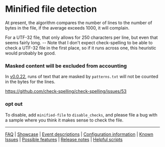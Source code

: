 # Minified file detection

At present, the algorithm compares the number of lines to the number of bytes in the file, if the average exceeds 1000, it will complain.

For a UTF-32 file, that only allows for 250 characters per line, but even that seems fairly long. -- Note that I don't expect check-spelling to be able to check a UTF-32 file in the first place, so if it runs across one, this heuristic would probably be good.

### Masked content will be excluded from accounting

In [v0.0.22](https://github.com/check-spelling/check-spelling/releases/tag/v0.0.22), runs of text that are masked by `patterns.txt` will not be counted in the bytes for the lines. 

https://github.com/check-spelling/check-spelling/issues/53

### opt out

To disable, add `minified-file` to `disable_checks`, and please file a bug with a sample where you think it makes sense to check the file.



---
[FAQ](FAQ.md) | [Showcase](Showcase.md) | [Event descriptions](Event-descriptions.md) | [Configuration information](Configuration-information.md) | [Known Issues](Known-Issues.md) | [Possible features](Possible-features.md) | [Release notes](Release-notes.md) | [Helpful scripts](Helpful-scripts.md)
